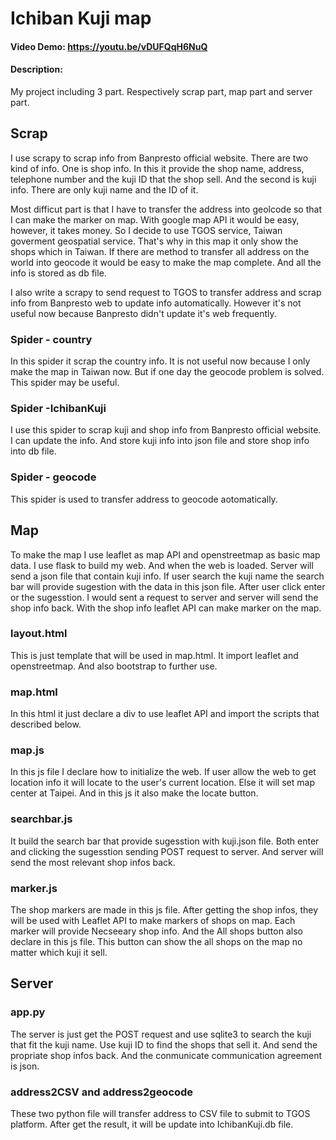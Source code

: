 # Ichiban Kuji map
#### Video Demo:  <https://youtu.be/vDUFQqH6NuQ>
#### Description:
My project including 3 part.
Respectively scrap part, map part and server part.

## Scrap
I use scrapy to scrap info from Banpresto official website.
There are two kind of info.
One is shop info.
In this it provide the shop name, address, telephone number and the kuji ID that the shop sell.
And the second is kuji info.
There are only kuji name and the ID of it.

Most difficut part is that I have to transfer the address into geolcode so that I can make the marker on map.
With google map API it would be easy, however, it takes money.
So I decide to use TGOS service, Taiwan goverment geospatial service.
That's why in this map it only show the shops which in Taiwan.
If there are method to transfer all address on the world into geocode it would be easy to make the map complete.
And all the info is stored as db file.

I also write a scrapy to send request to TGOS to transfer address and scrap info from Banpresto web to update info automatically.
However it's not useful now because Banpresto didn't update it's web frequently.

### Spider - country
In this spider it scrap the country info.
It is not useful now because I only make the map in Taiwan now.
But if one day the geocode problem is solved.
This spider may be useful.
### Spider -IchibanKuji
I use this spider to scrap kuji and shop info from Banpresto official website.
I can update the info.
And store kuji info into json file and store shop info into db file.
### Spider - geocode
This spider is used to transfer address to geocode aotomatically.

## Map
To make the map I use leaflet as map API and openstreetmap as basic map data.
I use flask to build my web.
And when the web is loaded.
Server will send a json file that contain kuji info.
If user search the kuji name the search bar will provide sugestion with the data in this json file.
After user click enter or the sugesstion.
I would sent a request to server and server will send the shop info back.
With the shop info leaflet API can make marker on the map.

### layout.html
This is just template that will be used in map.html.
It import leaflet and openstreetmap.
And also bootstrap to further use.
### map.html
In this html it just declare a div to use leaflet API and import the scripts that described below.
### map.js
In this js file I declare how to initialize the web.
If user allow the web to get location info it will locate to the user's current location.
Else it will set map center at Taipei.
And in this js it also make the locate button.
### searchbar.js
It build the search bar that provide sugesstion with kuji.json file.
Both enter and clicking the sugesstion sending POST request to server.
And server will send the most relevant shop infos back.
### marker.js
The shop markers are made in this js file.
After getting the shop infos, they will be used with Leaflet API to make markers of shops on map.
Each marker will provide Necseeary shop info.
And the All shops button also declare in this js file.
This button can show the all shops on the map no matter which kuji it sell.


## Server
### app.py
The server is just get the POST request and use sqlite3 to search the kuji that fit the kuji name.
Use kuji ID to find the shops that sell it.
And send the propriate shop infos back.
And the conmunicate communication agreement is json.
### address2CSV and address2geocode
These two python file will transfer address to CSV file to submit to TGOS platform.
After get the result, it will be update into IchibanKuji.db file.
